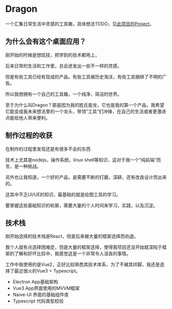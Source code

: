 # Dragon

一个汇集日常生活中灵感的工具箱，具体想法TODO，见[此项目的Project](https://github.com/longshihui/dragon/projects)。

## 为什么会有这个桌面应用？

刚开始的时候是想炫技，把学到的技术都用上，

后来日常的生活和工作里，总会迸发出一些不一样的灵感。

但是有些工具已经有现成的产品，有些工具被历史淘汰，有些工具捆绑了不明的广告。

所以我想拥有一个自己的工具箱，一个纯净，简洁的世界。

至于为什么叫Dragon？那是因为我的姓氏是龙，它也是我的第一个产品，我希望它能变成我未来想法里的一个龙头，带领“工具”们冲锋，在自己的生活或者更激进点能给他人带来便利。

## 制作过程的收获

在制作的过程里发现还是有很多不会的东西

技术上尤其是nodejs，操作系统，linux shell等知识，这对于我一个“纯前端”而言，是一种挑战。

另外也让我知道，一个好的产品，是需要不断的打磨，深耕，还有改良设计而出来的。

这其中不乏UI/UE的知识，最基础的就是绘图工具的学习。

要掌握这些基础知识的轮廓，需要大量的个人时间来学习，实践，以及沉淀。

## 技术栈

刚开始选择的技术栈是React，但是后来被大量的框架选择而劝退。

我个人就有点选择困难症，但是大量的框架选择，使得我项目还没开始就深陷于框架的了解和好坏比较中，我感觉这是一个非常令人沮丧的事情。

工作中我使用的是Vue2，正好比较熟悉其技术体系，为了不被其绊脚，我还是选择了最近很火的Vue3 + Typescript。

- Electron     App基础架构
- Vue3         App界面使用的MVVM框架
- Naive-UI 界面的基础组件库
- Typescript 代码类型校验
